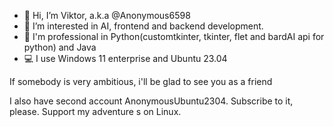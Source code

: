 - 👋 Hi, I’m Viktor, a.k.a @Anonymous6598
- 👀 I’m interested in AI, frontend and backend development.
- 🦾 I'm professional in Python(customtkinter, tkinter, flet and bardAI api for python) and Java
- 💻 I use Windows 11 enterprise and Ubuntu 23.04

If somebody is very ambitious, i'll be glad to see you as a friend

I also have second account AnonymousUbuntu2304. Subscribe to it, please. Support my adventure s on Linux.